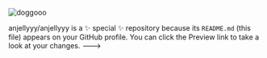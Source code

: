 ![doggooo](https://github.com/anjellyyy/anjellyyy/assets/172020069/de0685c6-f02c-45a5-b1c9-a3314a8415fe)


anjellyyy/anjellyyy is a ✨ special ✨ repository because its `README.md` (this file) appears on your GitHub profile.
You can click the Preview link to take a look at your changes.
--->

